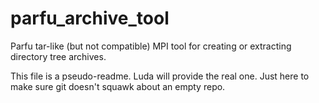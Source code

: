 # parfu_archive_tool
Parfu tar-like (but not compatible) MPI tool for creating or extracting directory tree archives.

This file is a pseudo-readme.  Luda will provide the real one.  Just here to make sure git doesn't squawk about an empty repo.
